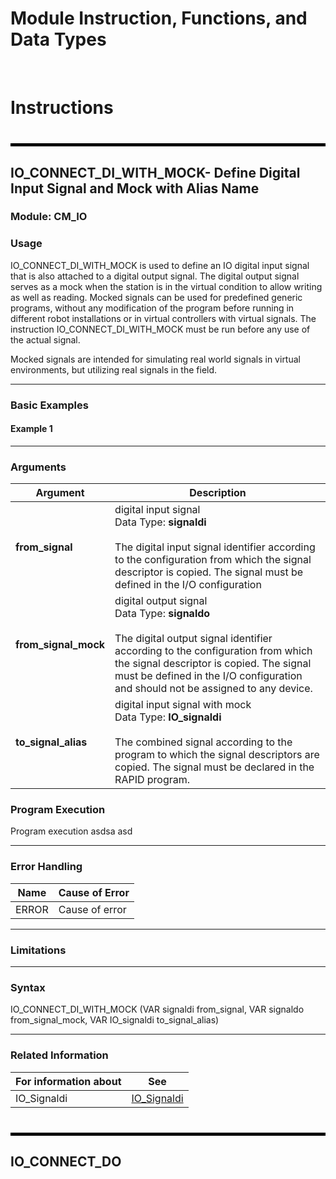# Module Instruction, Functions, and Data Types
<br>

# Instructions

<hr style="height: 5px; background-color: black; border: none; margin-top: 40px; margin-bottom: 0 px;" />

## IO_CONNECT_DI_WITH_MOCK- Define Digital Input Signal and Mock with Alias Name
### Module: CM_IO

### Usage
IO_CONNECT_DI_WITH_MOCK is used to define an IO  digital input signal that is also attached to a digital output signal. The digital output signal serves as a mock when the station is in the virtual condition to allow writing as well as reading. Mocked signals can be used for predefined generic programs, without any modification of the program before running in different robot installations or in virtual controllers with virtual signals. The instruction IO_CONNECT_DI_WITH_MOCK must be run before any use of the actual signal.

Mocked signals are intended for simulating real world signals in virtual environments, but utilizing real signals in the field.

---
### Basic Examples
#### Example 1

---
### Arguments

|Argument|Description|
|-|-|
| **from_signal** | digital input signal <br> Data Type: **signaldi** <br><br> The digital input signal identifier according to the configuration from which the signal descriptor is copied. The signal must be defined in the I/O configuration|
|**from_signal_mock**| digital output signal <br> Data Type: **signaldo** <br><br> The digital output signal identifier according to the configuration from which the signal descriptor is copied. The signal must be defined in the I/O configuration and should not be assigned to any device.|
|**to_signal_alias**| digital input signal with mock <br>Data Type: **IO_signaldi** <br><br> The combined signal according to the program to which the signal descriptors are copied. The signal must be declared in the RAPID program.|


### Program Execution
Program execution
asdsa
asd

---

### Error Handling
| Name| Cause of Error |
|----------|----------|
| ERROR | Cause of error   |

---
### Limitations

---
### Syntax
IO_CONNECT_DI_WITH_MOCK (VAR signaldi from_signal, VAR signaldo from_signal_mock, VAR IO_signaldi to_signal_alias)

---
### Related Information
| For information about| See |
|----------|----------|
| IO_Signaldi | [IO_Signaldi](#IO_signaldi)   |


<hr style="height: 5px; background-color: black; border: none; margin-top: 40px; margin-bottom: 0 px;" />

## IO_CONNECT_DO


